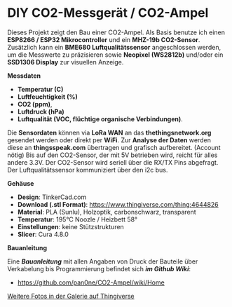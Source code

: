 # DIY CO2-Messgerät / CO2-Ampel

Dieses Projekt zeigt den Bau einer CO2-Ampel.
Als Basis benutze ich einen **ESP8266 / ESP32 Mikrocontroller** und ein **MHZ-19b CO2-Sensor**. Zusätzlich kann ein **BME680 Luftqualitätssensor** angeschlossen werden, um die Messwerte zu präzisieren sowie **Neopixel (WS2812b)** und/oder ein **SSD1306 Display** zur visuellen Anzeige.  

**Messdaten**
- **Temperatur (C)**
- **Luftfeuchtigkeit (%)**
- **CO2 (ppm)**,
- **Luftdruck (hPa)**
- **Luftqualität (VOC, flüchtige organische Verbindungen)**.

Die **Sensordaten** können via **LoRa WAN** an das **thethingsnetwork.org** gesendet werden oder direkt per **WiFi**.
Zur **Analyse der Daten** werden diese an **thingsspeak.com** übertragen und grafisch aufbereitet. (Account nötig)
Bis auf den CO2-Sensor, der mit 5V betrieben wird, reicht für alles andere 3.3V. Der CO2-Sensor wird seriell über die RX/TX Pins abgefragt. Der Luftqualitätssensor kommuniziert über den i2c bus.

**Gehäuse**
- **Design**: TinkerCad.com
- **Download (.stl Format)**:
https://www.thingiverse.com/thing:4644826
- **Material**:   PLA (Sunlu), Holzoptik, carbonschwarz, transparent
- **Temperatur**: 195°C Noozle / Heizbett 58°
- **Einstellungen**: keine Stützstrukturen
- **Slicer**: Cura 4.8.0

**Bauanleitung**

Eine ***Bauanleitung*** mit allen Angaben von Druck der Bauteile über Verkabelung bis Programmierung befindet sich ***im Github Wiki***:

- https://github.com/pan0ne/CO2-Ampel/wiki/Home

[Weitere Fotos in der Galerie auf Thingiverse](https://www.thingiverse.com/thing:4644826)
